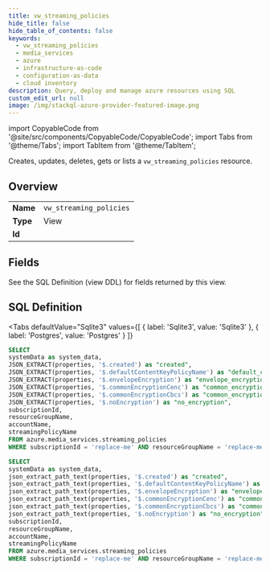 ```yaml
--- 
title: vw_streaming_policies
hide_title: false
hide_table_of_contents: false
keywords:
  - vw_streaming_policies
  - media_services
  - azure
  - infrastructure-as-code
  - configuration-as-data
  - cloud inventory
description: Query, deploy and manage azure resources using SQL
custom_edit_url: null
image: /img/stackql-azure-provider-featured-image.png
---
```


import CopyableCode from '@site/src/components/CopyableCode/CopyableCode';
import Tabs from '@theme/Tabs';
import TabItem from '@theme/TabItem';

Creates, updates, deletes, gets or lists a <code>vw_streaming_policies</code> resource.

## Overview
<table><tbody>
<tr><td><b>Name</b></td><td><code>vw_streaming_policies</code></td></tr>
<tr><td><b>Type</b></td><td>View</td></tr>
<tr><td><b>Id</b></td><td><CopyableCode code="azure.media_services.vw_streaming_policies" /></td></tr>
</tbody></table>

## Fields

See the SQL Definition (view DDL) for fields returned by this view.

## SQL Definition

<Tabs
defaultValue="Sqlite3"
values={[
{ label: 'Sqlite3', value: 'Sqlite3' },
{ label: 'Postgres', value: 'Postgres' }
]}
>
<TabItem value="Sqlite3">

```sql
SELECT
systemData as system_data,
JSON_EXTRACT(properties, '$.created') as "created",
JSON_EXTRACT(properties, '$.defaultContentKeyPolicyName') as "default_content_key_policy_name",
JSON_EXTRACT(properties, '$.envelopeEncryption') as "envelope_encryption",
JSON_EXTRACT(properties, '$.commonEncryptionCenc') as "common_encryption_cenc",
JSON_EXTRACT(properties, '$.commonEncryptionCbcs') as "common_encryption_cbcs",
JSON_EXTRACT(properties, '$.noEncryption') as "no_encryption",
subscriptionId,
resourceGroupName,
accountName,
streamingPolicyName
FROM azure.media_services.streaming_policies
WHERE subscriptionId = 'replace-me' AND resourceGroupName = 'replace-me' AND accountName = 'replace-me';
```

</TabItem>
<TabItem value="Postgres">

```sql
SELECT
systemData as system_data,
json_extract_path_text(properties, '$.created') as "created",
json_extract_path_text(properties, '$.defaultContentKeyPolicyName') as "default_content_key_policy_name",
json_extract_path_text(properties, '$.envelopeEncryption') as "envelope_encryption",
json_extract_path_text(properties, '$.commonEncryptionCenc') as "common_encryption_cenc",
json_extract_path_text(properties, '$.commonEncryptionCbcs') as "common_encryption_cbcs",
json_extract_path_text(properties, '$.noEncryption') as "no_encryption",
subscriptionId,
resourceGroupName,
accountName,
streamingPolicyName
FROM azure.media_services.streaming_policies
WHERE subscriptionId = 'replace-me' AND resourceGroupName = 'replace-me' AND accountName = 'replace-me';
```

</TabItem>
</Tabs>
